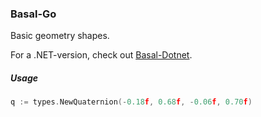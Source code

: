 ### Basal-Go

Basic geometry shapes.

For a .NET-version, check out [Basal-Dotnet](https://github.com/Piot/basal-dotnet).

##### Usage

```go
q := types.NewQuaternion(-0.18f, 0.68f, -0.06f, 0.70f)
```
